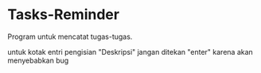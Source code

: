 # Tasks-Reminder
Program untuk mencatat tugas-tugas.

untuk kotak entri pengisian "Deskripsi" jangan ditekan "enter" karena akan menyebabkan bug
